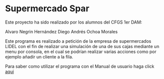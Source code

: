 # Supermercado Spar

Este proyecto ha sido realizado por los alumnos del CFGS 1er DAM:

Alvaro Negrin Hernández
Diego Andrés Ochoa Morales

Este programa es realizado a petición de la empresa de supermercados LIDEL con el fin de realizar una simulación de una de sus cajas mediante un menu por consola, en el cual se podrían realizar varias acciones como por ejemplo añadir un cliente a la fila.

Para saber como utilizar el programa con el Manual de usuario haga click [aqui](./docs/USER_MANUAL.md)
